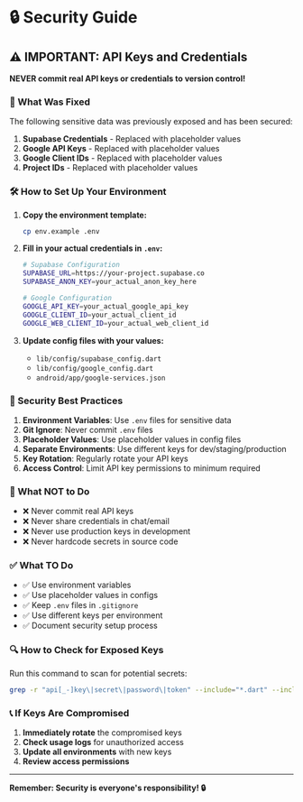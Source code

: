 # 🔒 Security Guide

## ⚠️ IMPORTANT: API Keys and Credentials

**NEVER commit real API keys or credentials to version control!**

### 🚨 What Was Fixed

The following sensitive data was previously exposed and has been secured:

1. **Supabase Credentials** - Replaced with placeholder values
2. **Google API Keys** - Replaced with placeholder values  
3. **Google Client IDs** - Replaced with placeholder values
4. **Project IDs** - Replaced with placeholder values

### 🛠️ How to Set Up Your Environment

1. **Copy the environment template:**
   ```bash
   cp env.example .env
   ```

2. **Fill in your actual credentials in `.env`:**
   ```bash
   # Supabase Configuration
   SUPABASE_URL=https://your-project.supabase.co
   SUPABASE_ANON_KEY=your_actual_anon_key_here
   
   # Google Configuration  
   GOOGLE_API_KEY=your_actual_google_api_key
   GOOGLE_CLIENT_ID=your_actual_client_id
   GOOGLE_WEB_CLIENT_ID=your_actual_web_client_id
   ```

3. **Update config files with your values:**
   - `lib/config/supabase_config.dart`
   - `lib/config/google_config.dart`
   - `android/app/google-services.json`

### 🔐 Security Best Practices

1. **Environment Variables**: Use `.env` files for sensitive data
2. **Git Ignore**: Never commit `.env` files
3. **Placeholder Values**: Use placeholder values in config files
4. **Separate Environments**: Use different keys for dev/staging/production
5. **Key Rotation**: Regularly rotate your API keys
6. **Access Control**: Limit API key permissions to minimum required

### 🚫 What NOT to Do

- ❌ Never commit real API keys
- ❌ Never share credentials in chat/email
- ❌ Never use production keys in development
- ❌ Never hardcode secrets in source code

### ✅ What TO Do

- ✅ Use environment variables
- ✅ Use placeholder values in configs
- ✅ Keep `.env` files in `.gitignore`
- ✅ Use different keys per environment
- ✅ Document security setup process

### 🔍 How to Check for Exposed Keys

Run this command to scan for potential secrets:
```bash
grep -r "api[_-]key\|secret\|password\|token" --include="*.dart" --include="*.json" lib/
```

### 📞 If Keys Are Compromised

1. **Immediately rotate** the compromised keys
2. **Check usage logs** for unauthorized access
3. **Update all environments** with new keys
4. **Review access permissions**

---

**Remember: Security is everyone's responsibility! 🔒**
